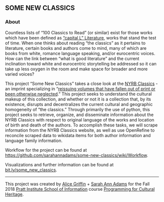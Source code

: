 ## SOME NEW CLASSICS

### About

Countless lists of “100 Classics to Read” (or similar) exist for those works which have been defined as [“capital L” Literature](http://www.electricka.com/etaf/muses/literature/literature_popups/whats_literature.htm), works that stand the test of time. When one thinks about reading “the classics” as it pertains to literature, certain books and authors come to mind, many of which are books from white, romance language speaking, and/or eurocentric voices. How can the link between “what is good literature” and the current inclination toward white and eurocentric storytelling be addressed so it can take up less oxygen in the room and make space for broader and more varied voices?  

This project “Some New Classics” takes a close look at the [NYRB Classics](https://www.nyrb.com/collections/classics) - an imprint specializing in “[reissuing volumes that have fallen out of print or been otherwise neglected](https://www.nytimes.com/2018/04/09/style/new-york-review-books-classics.html).” This project seeks to understand the cultural makeup of this collection, and whether or not it is a collection that, by its existence, disrupts and decentralizes the current cultural and geographic homogeneity of “the classics.” Through primarily the use of python, this project seeks to retrieve, organize, and disseminate information about the NYRB Classics with respect to original language of the works and location of birth and death of the authors. To accomplish these tasks, we will scrape information from the NYRB Classics website, as well as use OpenRefine to reconcile scraped data to wikidata items for both author information and language family information.

Workflow for the project can be found at https://github.com/sarahannadams/some-new-classics/wiki/Workflow.

Visualizations and further information can be found at [bit.ly/some_new_classics](http://bit.ly/some_new_classics).

***

This project was created by [Alice Griffin](https://twitter.com/AliceLGriff) + [Sarah Ann Adams](https://twitter.com/_sarahannadams) for the Fall 2018 [Pratt Institute School of Information](https://www.pratt.edu/academics/information/) course [Programming for Cultural Heritage](http://pfch.nyc/). 
